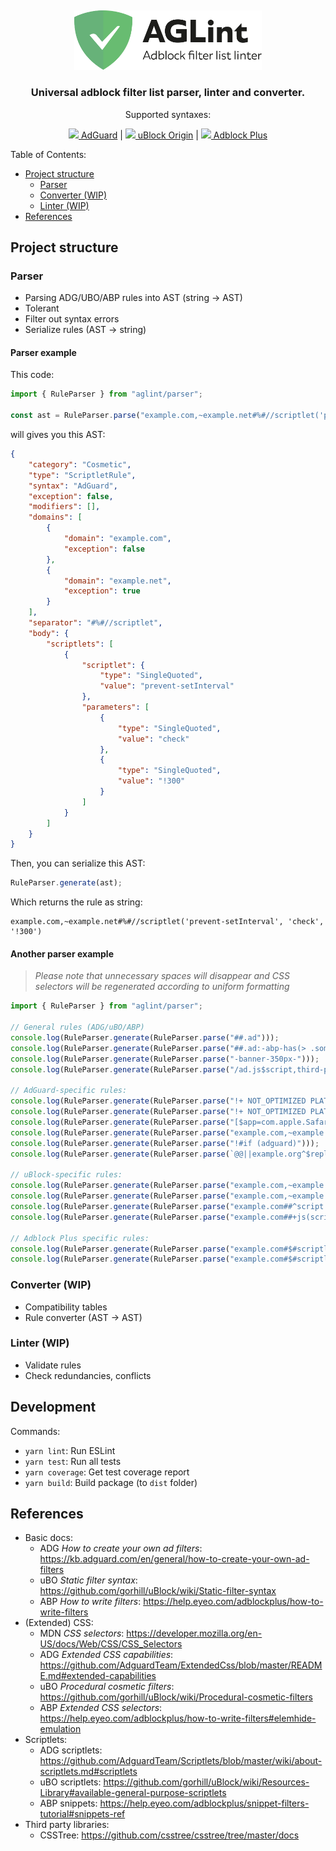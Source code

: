 &nbsp;
<p align="center">
    <picture>
        <source media="(prefers-color-scheme: dark)" srcset="assets/aglint_darkmode.svg">
        <img alt="AGLint" src="assets/aglint_lightmode.svg" width="300px">
    </picture>
</p>
<h3 align="center">Universal adblock filter list parser, linter and converter.</h3>
<p align="center">
    Supported syntaxes:
</p>
<p align="center">
    <a href="https://adguard.com/"><img src="https://gist.githubusercontent.com/scripthunter7/6378a96b61b927357f39a33d3abc5af7/raw/e306604fd548ac1b2de70d2a5d8a43017496f221/adguard_logo.svg" width="14px"> AdGuard</a> |
    <a href="https://github.com/gorhill/uBlock"><img src="https://upload.wikimedia.org/wikipedia/commons/0/05/UBlock_Origin.svg" width="14px"> uBlock Origin</a> |
    <a href="https://adblockplus.org/"><img src="https://upload.wikimedia.org/wikipedia/commons/9/9b/Adblock_Plus_2014_Logo.svg" width="14px"> Adblock Plus</a>
</p>

Table of Contents:
- [Project structure](#project-structure)
  - [Parser](#parser)
  - [Converter (WIP)](#converter-wip)
  - [Linter (WIP)](#linter-wip)
- [References](#references)

## Project structure

### Parser

- Parsing ADG/UBO/ABP rules into AST (string &#8594; AST)
- Tolerant
- Filter out syntax errors
- Serialize rules (AST &#8594; string)

#### Parser example

This code:

```typescript
import { RuleParser } from "aglint/parser";

const ast = RuleParser.parse("example.com,~example.net#%#//scriptlet('prevent-setInterval', 'check', '!300')");
```

will gives you this AST:

```json
{
    "category": "Cosmetic",
    "type": "ScriptletRule",
    "syntax": "AdGuard",
    "exception": false,
    "modifiers": [],
    "domains": [
        {
            "domain": "example.com",
            "exception": false
        },
        {
            "domain": "example.net",
            "exception": true
        }
    ],
    "separator": "#%#//scriptlet",
    "body": {
        "scriptlets": [
            {
                "scriptlet": {
                    "type": "SingleQuoted",
                    "value": "prevent-setInterval"
                },
                "parameters": [
                    {
                        "type": "SingleQuoted",
                        "value": "check"
                    },
                    {
                        "type": "SingleQuoted",
                        "value": "!300"
                    }
                ]
            }
        ]
    }
}
```

Then, you can serialize this AST:
```typescript
RuleParser.generate(ast);
```

Which returns the rule as string:
```adblock
example.com,~example.net#%#//scriptlet('prevent-setInterval', 'check', '!300')
```

#### Another parser example

> *Please note that unnecessary spaces will disappear and CSS selectors will be regenerated according to uniform formatting*

```typescript
import { RuleParser } from "aglint/parser";

// General rules (ADG/uBO/ABP)
console.log(RuleParser.generate(RuleParser.parse("##.ad")));
console.log(RuleParser.generate(RuleParser.parse("##.ad:-abp-has(> .something)")));
console.log(RuleParser.generate(RuleParser.parse("-banner-350px-")));
console.log(RuleParser.generate(RuleParser.parse("/ad.js$script,third-party")));

// AdGuard-specific rules:
console.log(RuleParser.generate(RuleParser.parse("!+ NOT_OPTIMIZED PLATFORM(windows, mac)")));
console.log(RuleParser.generate(RuleParser.parse("!+ NOT_OPTIMIZED PLATFORM( windows, mac )")));
console.log(RuleParser.generate(RuleParser.parse("[$app=com.apple.Safari]example.org#%#//scriptlet('prevent-setInterval', 'check', '!300')")));
console.log(RuleParser.generate(RuleParser.parse("example.com,~example.net#@$?#@media (min-width: 1024px) { body:-abp-has(.ad) { padding: 0; } }")));
console.log(RuleParser.generate(RuleParser.parse("!#if (adguard)")));
console.log(RuleParser.generate(RuleParser.parse(`@@||example.org^$replace=/(<VAST[\\s\\S]*?>)[\\s\\S]*<\\/VAST>/v\\$1<\\/VAST>/i`)));

// uBlock-specific rules:
console.log(RuleParser.generate(RuleParser.parse("example.com,~example.net##:matches-path(/path) .ad")));
console.log(RuleParser.generate(RuleParser.parse("example.com,~example.net#@#:matches-path(/path) body:style(padding: 0;)")));
console.log(RuleParser.generate(RuleParser.parse("example.com##^script:has-text(something)")));
console.log(RuleParser.generate(RuleParser.parse("example.com##+js(scriptlet0, , arg0)")));

// Adblock Plus specific rules:
console.log(RuleParser.generate(RuleParser.parse("example.com#$#scriptlet1 arg0 arg1")));
console.log(RuleParser.generate(RuleParser.parse("example.com#$#scriptlet1 arg0\\ arg0 arg1; scriptlet2;   scriptlet3;")));
```

### Converter (WIP)
- Compatibility tables
- Rule converter (AST &#8594; AST) 

### Linter (WIP)
- Validate rules
- Check redundancies, conflicts

## Development

Commands:
- `yarn lint`: Run ESLint
- `yarn test`: Run all tests
- `yarn coverage`: Get test coverage report
- `yarn build`: Build package (to `dist` folder)

## References

- Basic docs:
  - ADG _How to create your own ad filters_: https://kb.adguard.com/en/general/how-to-create-your-own-ad-filters
  - uBO _Static filter syntax_: https://github.com/gorhill/uBlock/wiki/Static-filter-syntax
  - ABP _How to write filters_: https://help.eyeo.com/adblockplus/how-to-write-filters
- (Extended) CSS:
  - MDN _CSS selectors_: https://developer.mozilla.org/en-US/docs/Web/CSS/CSS_Selectors
  - ADG _Extended CSS capabilities_: https://github.com/AdguardTeam/ExtendedCss/blob/master/README.md#extended-capabilities
  - uBO _Procedural cosmetic filters_: https://github.com/gorhill/uBlock/wiki/Procedural-cosmetic-filters
  - ABP _Extended CSS selectors_: https://help.eyeo.com/adblockplus/how-to-write-filters#elemhide-emulation
- Scriptlets:
  - ADG scriptlets: https://github.com/AdguardTeam/Scriptlets/blob/master/wiki/about-scriptlets.md#scriptlets
  - uBO scriptlets: https://github.com/gorhill/uBlock/wiki/Resources-Library#available-general-purpose-scriptlets
  - ABP snippets: https://help.eyeo.com/adblockplus/snippet-filters-tutorial#snippets-ref
- Third party libraries:
  - CSSTree: https://github.com/csstree/csstree/tree/master/docs
